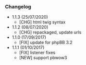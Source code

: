 ### Changelog

- 1.1.3 (25/07/2020)
  - [CHG] html twig syntax  
- 1.1.2 (08/07/2020)
  - [CHG] repackaged, update urls  
- 1.1.0 (17/09/2017)
  - [FIX] update for phpBB 3.2
- 1.1.1 (01/10/2017)
  - [FIX] listener fixes
  - [NEW] support pbwow3